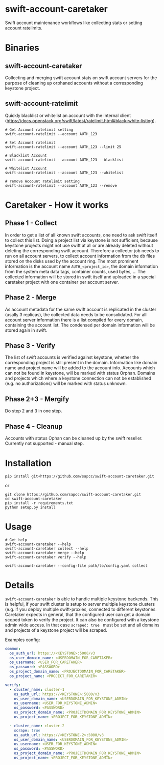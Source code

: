 # swift-account-caretaker
Swift account maintenance workflows like collecting stats or setting account ratelimits.

# Binaries

## swift-account-caretaker
Collecting and merging swift account stats on swift account servers for the purpose of cleaning up orphaned accounts
without a corresponding keystone project.

## swift-account-ratelimit
Quickly blacklist or whitelist an account with the internal client
(https://docs.openstack.org/swift/latest/ratelimit.html#black-white-listing).

```
# Get Account ratelimit setting
swift-account-ratelimit --account AUTH_123

# Set Account ratelimit
swift-account-ratelimit --account AUTH_123 --limit 25

# Blacklist Account
swift-account-ratelimit --account AUTH_123 --blacklist

# Whitelist Account
swift-account-ratelimit --account AUTH_123 --whitelist

# remove Account ratelimit setting
swift-account-ratelimit --account AUTH_123 --remove

```

# Caretaker - How it works

## Phase 1 - Collect
In order to get a list of all known swift accounts, one need to ask swift itself to collect this list. Doing a project
list via keystone is not sufficient, because keystone projects might not use swift at all or are already deleted
without deleting the corresponding swift account.
Therefore a collector job needs to run on all account servers, to collect account information from the db files stored
on the disks used by the account ring. The most prominent information is the account name `AUTH_<project_id>`,
the domain information from the system meta data tags, container counts, used bytes, ...
The collected information will be stored in swift itself and uploaded in a special caretaker project with one container
per account server.

## Phase 2 - Merge
As account metadata for the same swift account is replicated in the cluster (usally 3 replicas), the collected data
needs to be consolidated. For all account server information there is a list compiled for every domain, containing
the account list. The condensed per domain information will be stored again in swift.

## Phase 3 - Verify
The list of swift accounts is verified against keystone, whether the corresponding project is still present in the
domain. Information like domain name and project name will be added to the account info. Accounts which can not be
found in keystone, will be marked with status Orphan. Domains and projects which where a keystone connection can not
be established (e.g. no authorizations) will be marked with status unknown.

## Phase 2+3 - Mergify
Do step 2 and 3 in one step.

## Phase 4 - Cleanup
Accounts with status Ophan can be cleaned up by the swift reseller. Currently not supported - manual step.

# Installation
```
pip install git+https://github.com/sapcc/swift-account-caretaker.git
```

or

```
git clone https://github.com/sapcc/swift-account-caretaker.git
cd swift-account-caretaker
pip install -r requirements.txt
python setup.py install
```

# Usage
```
# Get help
swift-account-caretaker --help
swift-account-caretaker collect --help
swift-account-caretaker merge --help
swift-account-caretaker verify --help

swift-account-caretaker --config-file path/to/config.yaml collect
```

# Details
`swift-account-caretaker` is able to handle multiple keystone backends. This is helpful, if your swift cluster is
setup to server multiple keystone clusters (e.g. if you deploy multiple swift-proxies, connected to different keystones.
Caretaker expects in general, that the configured user can get a domain scoped token to verify the project. It can also
be configured with a keystone admin wide access. In that case `scraped: true ` must be set and all domains and projects
of a keystone project will be scraped.

Examples config:
```yaml
common:
  os_auth_url: https://<KEYSTONE>:5000/v3
  os_user_domain_name: <USERDOMAIN_FOR_CARETAKER>
  os_username: <USER_FOR_CARETAKER>
  os_password: <PASSWORD>
  os_project_domain_name: <PROJECTDOMAIN_FOR_CARETAKER>
  os_project_name: <PROJECT_FOR_CARETAKER>

verify:
  - cluster_name: cluster-1
    os_auth_url: https://<KEYSTONE>:5000/v3
    os_user_domain_name: <USERDOMAIN_FOR_KEYSTONE_ADMIN>
    os_username: <USER_FOR_KEYSTONE_ADMIN>
    os_password: <PASSWORD>
    os_project_domain_name: <PROJECTDOMAIN_FOR_KEYSTONE_ADMIN>
    os_project_name: <PROJECT_FOR_KEYSTONE_ADMIN>

  - cluster_name: cluster-2
    scrape: true
    os_auth_url: https://<KEYSTONE-2>:5000/v3
    os_user_domain_name: <USERDOMAIN_FOR_KEYSTONE_ADMIN>
    os_username: <USER_FOR_KEYSTONE_ADMIN>
    os_password: <PASSWORD>
    os_project_domain_name: <PROJECTDOMAIN_FOR_KEYSTONE_ADMIN>
    os_project_name: <PROJECT_FOR_KEYSTONE_ADMIN>
```

